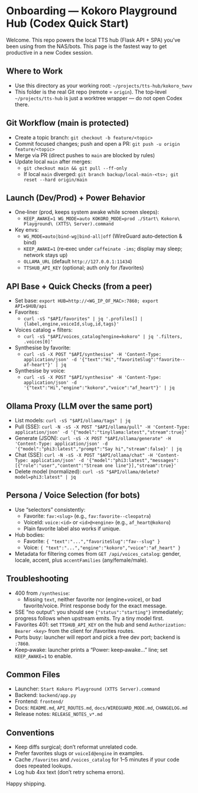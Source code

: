 # Onboarding — Kokoro Playground Hub (Codex Quick Start)

Welcome. This repo powers the local TTS hub (Flask API + SPA) you’ve been using from the NAS/bots. This page is the fastest way to get productive in a new Codex session.

## Where to Work
- Use this directory as your working root: `~/projects/tts-hub/kokoro_twvv`
- This folder is the real Git repo (remote = `origin`). The top‑level `~/projects/tts-hub` is just a worktree wrapper — do not open Codex there.

## Git Workflow (main is protected)
- Create a topic branch: `git checkout -b feature/<topic>`
- Commit focused changes; push and open a PR: `git push -u origin feature/<topic>`
- Merge via PR (direct pushes to `main` are blocked by rules)
- Update local `main` after merges:
  - `git checkout main && git pull --ff-only`
  - If local `main` diverged: `git branch backup/local-main-<ts>; git reset --hard origin/main`

## Launch (Dev/Prod) + Power Behavior
- One‑liner (prod, keeps system awake while screen sleeps):
  - `KEEP_AWAKE=1 WG_MODE=auto KOKORO_MODE=prod ./Start\ Kokoro\ Playground\ (XTTS\ Server).command`
- Key envs:
  - `WG_MODE=auto|bind-wg|bind-all|off` (WireGuard auto‑detection & bind)
  - `KEEP_AWAKE=1` (re‑exec under `caffeinate -ims`; display may sleep; network stays up)
  - `OLLAMA_URL` (default `http://127.0.0.1:11434`)
  - `TTSHUB_API_KEY` (optional; auth only for /favorites)

## API Base + Quick Checks (from a peer)
- Set base: `export HUB=http://<WG_IP_OF_MAC>:7860; export API=$HUB/api`
- Favorites:
  - `curl -sS "$API/favorites" | jq '.profiles[] | {label,engine,voiceId,slug,id,tags}'`
- Voices catalog + filters:
  - `curl -sS "$API/voices_catalog?engine=kokoro" | jq '.filters, .voices[0]'`
- Synthesise by favorite:
  - `curl -sS -X POST "$API/synthesise" -H 'Content-Type: application/json' -d '{"text":"Hi","favoriteSlug":"favorite--af-heart"}' | jq`
- Synthesise by voice:
  - `curl -sS -X POST "$API/synthesise" -H 'Content-Type: application/json' -d '{"text":"Hi","engine":"kokoro","voice":"af_heart"}' | jq`

## Ollama Proxy (LLM over the same port)
- List models: `curl -sS "$API/ollama/tags" | jq`
- Pull (SSE): `curl -N -sS -X POST "$API/ollama/pull" -H 'Content-Type: application/json' -d '{"model":"tinyllama:latest","stream":true}'`
- Generate (JSON): `curl -sS -X POST "$API/ollama/generate" -H 'Content-Type: application/json' -d '{"model":"phi3:latest","prompt":"Say hi","stream":false}' | jq`
- Chat (SSE): `curl -N -sS -X POST "$API/ollama/chat" -H 'Content-Type: application/json' -d '{"model":"phi3:latest","messages":[{"role":"user","content":"Stream one line"}],"stream":true}'`
- Delete model (normalized): `curl -sS "$API/ollama/delete?model=phi3:latest" | jq`

## Persona / Voice Selection (for bots)
- Use “selectors” consistently:
  - Favorite: `fav:<slug>` (e.g., `fav:favorite--cleopatra`)
  - VoiceId: `voice:<id>` or `<id>@<engine>` (e.g., `af_heart@kokoro`)
  - Plain favorite label also works if unique.
- Hub bodies:
  - Favorite: `{ "text":"...","favoriteSlug":"fav--slug" }`
  - Voice: `{ "text":"...","engine":"kokoro","voice":"af_heart" }`
- Metadata for filtering comes from `GET /api/voices_catalog`: gender, locale, accent, plus `accentFamilies` (any/female/male).

## Troubleshooting
- 400 from `/synthesise`:
  - Missing `text`, neither favorite nor (engine+voice), or bad favorite/voice. Print response body for the exact message.
- SSE “no output”: you should see `{"status":"starting"}` immediately; progress follows when upstream emits. Try a tiny model first.
- Favorites 401: set `TTSHUB_API_KEY` on the hub and send `Authorization: Bearer <key>` from the client for /favorites routes.
- Ports busy: launcher will report and pick a free dev port; backend is `:7860`.
- Keep‑awake: launcher prints a “Power: keep‑awake…” line; set `KEEP_AWAKE=1` to enable.

## Common Files
- Launcher: `Start Kokoro Playground (XTTS Server).command`
- Backend: `backend/app.py`
- Frontend: `frontend/`
- Docs: `README.md`, `API_ROUTES.md`, `docs/WIREGUARD_MODE.md`, `CHANGELOG.md`
- Release notes: `RELEASE_NOTES_v*.md`

## Conventions
- Keep diffs surgical; don’t reformat unrelated code.
- Prefer favorites slugs or `voiceId@engine` in examples.
- Cache `/favorites` and `/voices_catalog` for 1–5 minutes if your code does repeated lookups.
- Log hub 4xx text (don’t retry schema errors).

Happy shipping.
